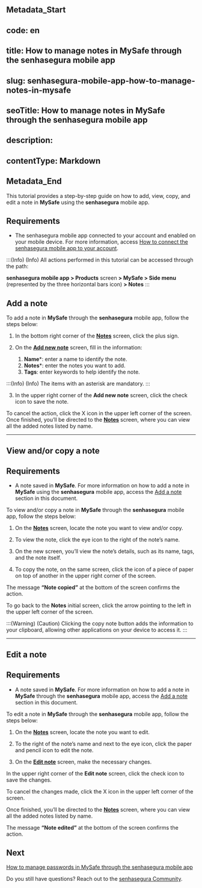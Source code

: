 ## Metadata_Start 
## code: en
## title: How to manage notes in MySafe through the senhasegura mobile app 
## slug: senhasegura-mobile-app-how-to-manage-notes-in-mysafe 
## seoTitle: How to manage notes in MySafe through the senhasegura mobile app 
## description:  
## contentType: Markdown 
## Metadata_End
This tutorial provides a step-by-step guide on how to add, view, copy, and edit a note in **MySafe** using the **senhasegura** mobile app.

## Requirements

* The senhasegura mobile app connected to your account and enabled on your mobile device. For more information, access [How to connect the senhasegura mobile app to your account](/v3-32/docs/senhasegura-mobile-app-how-to-connect-the-senhasegura-app).


:::(Info) (Info)
All actions performed in this tutorial can be accessed through the path:

**senhasegura mobile app > Products** screen **> MySafe > Side menu** (represented by the three horizontal bars icon) **> Notes**
:::


## Add a note


To add a note in **MySafe** through the **senhasegura** mobile app, follow the steps below:

1. In the bottom right corner of the **[Notes](/v3-32/docs/senhasegura-mobile-app-mysafe-notes)** screen, click the plus sign.

2. On the [**Add new note**](/v3-32/docs/senhasegura-mobile-app-add-edit-note-screens) screen, fill in the information:
    1. **Name***: enter a name to identify the note.
    2. **Notes***: enter the notes you want to add.
    3. **Tags**: enter keywords to help identify the note.

:::(Info) (Info)
The items with an asterisk are mandatory.
:::

3. In the upper right corner of the **Add new note** screen, click the check icon to save the note.

To cancel the action, click the X icon in the upper left corner of the screen.
Once finished, you’ll be directed to the [**Notes**](/v3-32/docs/senhasegura-mobile-app-mysafe-notes) screen, where you can view all the added notes listed by name.
***


## View and/or copy a note

## Requirements

* A note saved in **MySafe**. For more information on how to add a note in **MySafe** using the **senhasegura** mobile app, access the [Add a note](/v3-32/docs/senhasegura-mobile-app-how-to-manage-notes-in-mysafe#add-a-note) section in this document.

To view and/or copy a note in **MySafe** through the **senhasegura** mobile app, follow the steps below:

1. On the **[Notes](/v3-32/docs/senhasegura-mobile-app-mysafe-notes)** screen, locate the note you want to view and/or copy.

2. To view the note, click the eye icon to the right of the note’s name.
3. On the new screen, you’ll view the note’s details, such as its name, tags, and the note itself.
4. To copy the note, on the same screen, click the icon of a piece of paper on top of another in the upper right corner of the screen.

The message **“Note copied”** at the bottom of the screen confirms the action.

To go back to the **Notes** initial screen, click the arrow pointing to the left in the upper left corner of the screen.


:::(Warning) (Caution)
Clicking the copy note button adds the information to your clipboard, allowing other applications on your device to access it.
:::


***
## Edit a note


##  Requirements

* A note saved in **MySafe**. For more information on how to add a note in **MySafe** through the **senhasegura** mobile app, access the [Add a note](/v3-32/docs/senhasegura-mobile-app-how-to-manage-notes-in-mysafe#add-a-note) section in this document.

To edit a note in **MySafe** through the **senhasegura** mobile app, follow the steps below:

1. On the **[Notes](/v3-32/docs/senhasegura-mobile-app-mysafe-notes)** screen, locate the note you want to edit.

2. To the right of the note’s name and next to the eye icon, click the paper and pencil icon to edit the note.
3. On the [**Edit note**](/v3-32/docs/senhasegura-mobile-app-add-edit-note-screens) screen, make the necessary changes.


 In the upper right corner of the **Edit note** screen, click the check icon to save the changes.

To cancel the changes made, click the X icon in the upper left corner of the screen.

Once finished, you’ll be directed to the **[Notes](/v3-32/docs/senhasegura-mobile-app-mysafe-notes)**  screen, where you can view all the added notes listed by name.


The message **“Note edited”** at the bottom of the screen confirms the action.

## Next
[How to manage passwords in MySafe through the senhasegura mobile app](/v3-32/docs/senhasegura-mobile-app-how-to-manage-passwords-in-mysafe)

Do you still have questions? Reach out to the [senhasegura Community](https://community.senhasegura.io/).
